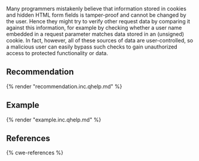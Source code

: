 Many programmers mistakenly believe that information stored in cookies and hidden HTML form fields is tamper-proof and cannot be changed by the user. Hence they might try to verify other request data by comparing it against this information, for example by checking whether a user name embedded in a request parameter matches data stored in an (unsigned) cookie. In fact, however, all of these sources of data are user-controlled, so a malicious user can easily bypass such checks to gain unauthorized access to protected functionality or data.


## Recommendation
{% render "recommendation.inc.qhelp.md" %}


## Example
{% render "example.inc.qhelp.md" %}


## References
{% cwe-references %}
